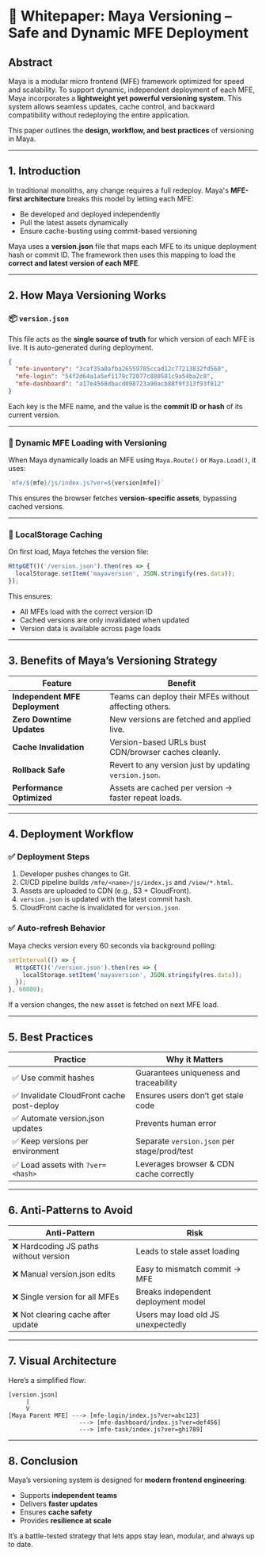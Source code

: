 # 📄 Whitepaper: Maya Versioning – Safe and Dynamic MFE Deployment

## Abstract

Maya is a modular micro frontend (MFE) framework optimized for speed and scalability. To support dynamic, independent deployment of each MFE, Maya incorporates a **lightweight yet powerful versioning system**. This system allows seamless updates, cache control, and backward compatibility without redeploying the entire application.

This paper outlines the **design, workflow, and best practices** of versioning in Maya.

---

## 1. Introduction

In traditional monoliths, any change requires a full redeploy. Maya's **MFE-first architecture** breaks this model by letting each MFE:
- Be developed and deployed independently
- Pull the latest assets dynamically
- Ensure cache-busting using commit-based versioning

Maya uses a **version.json** file that maps each MFE to its unique deployment hash or commit ID. The framework then uses this mapping to load the **correct and latest version of each MFE**.

---

## 2. How Maya Versioning Works

### 📦 `version.json`

This file acts as the **single source of truth** for which version of each MFE is live. It is auto-generated during deployment.

```json
{
  "mfe-inventory": "3caf35a0afba26559785ccad12c77213832fd560",
  "mfe-login": "54f2d64a1a5ef1179c72077c880581c9a54ba2c8",
  "mfe-dashboard": "a17e4568dbacd098723a90acb88f9f313f93f812"
}
```

Each key is the MFE name, and the value is the **commit ID or hash** of its current version.

---

### 🔁 Dynamic MFE Loading with Versioning

When Maya dynamically loads an MFE using `Maya.Route()` or `Maya.Load()`, it uses:

```js
`mfe/${mfe}/js/index.js?ver=${version[mfe]}`
```

This ensures the browser fetches **version-specific assets**, bypassing cached versions.

---

### 🧠 LocalStorage Caching

On first load, Maya fetches the version file:

```js
HttpGET()('/version.json').then(res => {
  localStorage.setItem('mayaversion', JSON.stringify(res.data));
});
```

This ensures:
- All MFEs load with the correct version ID
- Cached versions are only invalidated when updated
- Version data is available across page loads

---

## 3. Benefits of Maya’s Versioning Strategy

| Feature | Benefit |
|--------|---------|
| **Independent MFE Deployment** | Teams can deploy their MFEs without affecting others. |
| **Zero Downtime Updates** | New versions are fetched and applied live. |
| **Cache Invalidation** | Version-based URLs bust CDN/browser caches cleanly. |
| **Rollback Safe** | Revert to any version just by updating `version.json`. |
| **Performance Optimized** | Assets are cached per version → faster repeat loads. |

---

## 4. Deployment Workflow

### ✅ Deployment Steps

1. Developer pushes changes to Git.
2. CI/CD pipeline builds `/mfe/<name>/js/index.js` and `/view/*.html`.
3. Assets are uploaded to CDN (e.g., S3 + CloudFront).
4. `version.json` is updated with the latest commit hash.
5. CloudFront cache is invalidated for `version.json`.

### ✅ Auto-refresh Behavior

Maya checks version every 60 seconds via background polling:
```js
setInterval(() => {
  HttpGET()('/version.json').then(res => {
    localStorage.setItem('mayaversion', JSON.stringify(res.data));
  });
}, 60000);
```

If a version changes, the new asset is fetched on next MFE load.

---

## 5. Best Practices

| Practice | Why it Matters |
|---------|----------------|
| ✅ Use commit hashes | Guarantees uniqueness and traceability |
| ✅ Invalidate CloudFront cache post-deploy | Ensures users don’t get stale code |
| ✅ Automate version.json updates | Prevents human error |
| ✅ Keep versions per environment | Separate `version.json` per stage/prod/test |
| ✅ Load assets with `?ver=<hash>` | Leverages browser & CDN cache correctly |

---

## 6. Anti-Patterns to Avoid

| Anti-Pattern | Risk |
|--------------|------|
| ❌ Hardcoding JS paths without version | Leads to stale asset loading |
| ❌ Manual version.json edits | Easy to mismatch commit → MFE |
| ❌ Single version for all MFEs | Breaks independent deployment model |
| ❌ Not clearing cache after update | Users may load old JS unexpectedly |

---

## 7. Visual Architecture

Here’s a simplified flow:

```
[version.json]
     |
     V
[Maya Parent MFE] ---> [mfe-login/index.js?ver=abc123]
                    ---> [mfe-dashboard/index.js?ver=def456]
                    ---> [mfe-task/index.js?ver=ghi789]
```

---

## 8. Conclusion

Maya’s versioning system is designed for **modern frontend engineering**:
- Supports **independent teams**
- Delivers **faster updates**
- Ensures **cache safety**
- Provides **resilience at scale**

It’s a battle-tested strategy that lets apps stay lean, modular, and always up to date.